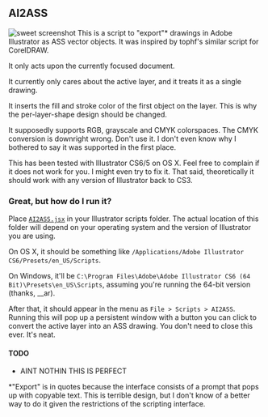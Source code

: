 ## AI2ASS ##
![sweet screenshot][screenshit]
This is a script to "export"\* drawings in Adobe Illustrator as ASS vector objects. It was inspired by tophf's similar script for CorelDRAW.

It only acts upon the currently focused document.

It currently only cares about the active layer, and it treats it as a single drawing.

It inserts the fill and stroke color of the first object on the layer. This is why the per-layer-shape design should be changed.

It supposedly supports RGB, grayscale and CMYK colorspaces. The CMYK conversion is downright wrong. Don't use it. I don't even know why I bothered to say it was supported in the first place.

This has been tested with Illustrator CS6/5 on OS X. Feel free to complain if it does not work for you. I might even try to fix it. That said, theoretically it should work with any version of Illustrator back to CS3.

### Great, but how do I run it? ###

Place [`AI2ASS.jsx`][raw] in your Illustrator scripts folder. The actual location of this folder will depend on your operating system and the version of Illustrator you are using.

On OS X, it should be something like `/Applications/Adobe Illustrator CS6/Presets/en_US/Scripts`.

On Windows, it'll be `C:\Program Files\Adobe\Adobe Illustrator CS6 (64 Bit)\Presets\en_US\Scripts`, assuming you're running the 64-bit version (thanks, __ar).

After that, it should appear in the menu as `File > Scripts > AI2ASS`. Running this will pop up a persistent window with a button you can click to convert the active layer into an ASS drawing. You don't need to close this ever. It's neat.

#### TODO ####
- AINT NOTHIN THIS IS PERFECT

\*"Export" is in quotes because the interface consists of a prompt that pops up with copyable text. This is terrible design, but I don't know of a better way to do it given the restrictions of the scripting interface.

[screenshit]: https://raw.github.com/torque/AI2ASS/master/screenshot.png
[raw]: https://raw.github.com/torque/AI2ASS/master/AI2ASS.jsx
